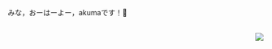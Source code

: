 みな，おーはーよー，akumaです！👋
<br/>

<!--左边的卡片-->
<!--
<a href="https://github.com/anuraghazra/github-readme-stats">
  <img align="content" src="https://github-readme-stats.vercel.app/api?username=akuma&show_icons=true&theme=tokyonight" />
</a>
-->
<br/>

<!--右边的卡片-->
<a href="https://github.com/anuraghazra/github-readme-stats">
  <img align="right" src="https://github-readme-stats.vercel.app/api/top-langs/?username=akuma&layout=compact" />
</a>

<!---
giegieSong/giegieSong is a ✨ special ✨ repository because its `README.md` (this file) appears on your GitHub profile.
You can click the Preview link to take a look at your changes.
--->
